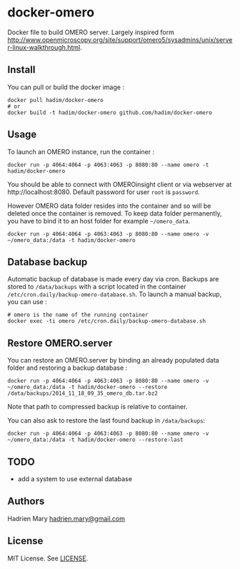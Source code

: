 # docker-omero

Docker file to build OMERO server. Largely inspired form http://www.openmicroscopy.org/site/support/omero5/sysadmins/unix/server-linux-walkthrough.html.

## Install

You can pull or build the docker image :

```
docker pull hadim/docker-omero
# or
docker build -t hadim/docker-omero github.com/hadim/docker-omero
```

## Usage

To launch an OMERO instance, run the container :

```
docker run -p 4064:4064 -p 4063:4063 -p 8080:80 --name omero -t hadim/docker-omero
```

You should be able to connect with OMEROinsight client or via webserver at http://localhost:8080. Default password for user `root` is `password`.

However OMERO data folder resides into the container and so will be deleted once the container is removed. To keep data folder permanently, you have to bind it to an host folder for example `~/omero_data`.

```
docker run -p 4064:4064 -p 4063:4063 -p 8080:80 --name omero -v ~/omero_data:/data -t hadim/docker-omero
```

## Database backup

Automatic backup of database is made every day via cron. Backups are stored to `/data/backups` with a script located in the container `/etc/cron.daily/backup-omero-database.sh`. To launch a manual backup, you can use :

```
# omero is the name of the running container
docker exec -ti omero /etc/cron.daily/backup-omero-database.sh
```

## Restore OMERO.server

You can restore an OMERO.server by binding an already populated data folder and restoring a backup database :

```
docker run -p 4064:4064 -p 4063:4063 -p 8080:80 --name omero -v ~/omero_data:/data -t hadim/docker-omero --restore /data/backups/2014_11_18_09_35_omero_db.tar.bz2
```

Note that path to compressed backup is relative to container.

You can also ask to restore the last found backup in `/data/backups`:

```
docker run -p 4064:4064 -p 4063:4063 -p 8080:80 --name omero -v ~/omero_data:/data -t hadim/docker-omero --restore-last
```

## TODO

- add a system to use external database

## Authors

Hadrien Mary <hadrien.mary@gmail.com>

## License

MIT License. See [LICENSE](LICENSE).
